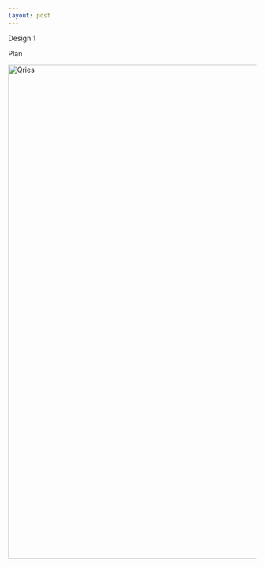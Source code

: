 ```yaml
---
layout: post
---
```

Design 1 

Plan

<img alt="Qries" src="https://raw.githubusercontent.com/1129782yy/Robin/master/assets/plan%201.png" width="1000"></a>  

